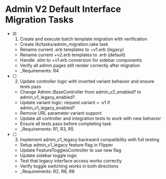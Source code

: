 # Admin V2 Default Interface Migration Tasks

- [x] 1. Create and execute batch template migration with verification
  - Create lib/tasks/admin_migration.rake task
  - Rename current .erb templates to +v1.erb (legacy)
  - Rename current +v2.erb templates to .erb (default)
  - Handle .slim to +v1.erb conversion for sidebar components
  - Verify all admin pages still render correctly after migration
  - _Requirements: R4

- [ ] 2. Update controller logic with inverted variant behavior and ensure tests pass
  - Change Admin::BaseController from admin_v2_enabled? to admin_v1_legacy_enabled?
  - Update variant logic: request.variant = :v1 if admin_v1_legacy_enabled?
  - Remove URL parameter variant support
  - Update all controller and integration tests to work with new behavior
  - Ensure all tests pass before completing task
  - _Requirements: R1, R3, R5

- [ ] 3. Implement admin_v1_legacy backward compatibility with full testing
  - Setup admin_v1_legacy feature flag in Flipper
  - Update FeatureTogglesController to use new flag
  - Update sidebar toggle logic
  - Test that legacy interface access works correctly
  - Verify toggle switching works in both directions
  - _Requirements: R2, R6, R8